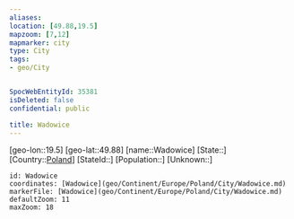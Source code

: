 ```yaml
---
aliases: 
location: [49.88,19.5]
mapzoom: [7,12] 
mapmarker: city 
type: City
tags:
- geo/City


SpocWebEntityId: 35381
isDeleted: false
confidential: public

title: Wadowice
---
```

[geo-lon::19.5]
[geo-lat::49.88]
[name::Wadowice]
[State::]
[Country::[Poland](geo/Continent/Europe/Poland.md)]
[StateId::]
[Population::]
[Unknown::]


```leaflet
id: Wadowice
coordinates: [Wadowice](geo/Continent/Europe/Poland/City/Wadowice.md)
markerFile: [Wadowice](geo/Continent/Europe/Poland/City/Wadowice.md)
defaultZoom: 11 
maxZoom: 18
```


